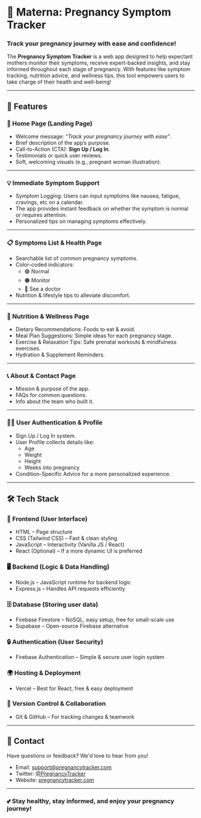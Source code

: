 # 🤰 Materna: Pregnancy Symptom Tracker

### Track your pregnancy journey with ease and confidence!

The **Pregnancy Symptom Tracker** is a web app designed to help expectant mothers monitor their symptoms, receive expert-backed insights, and stay informed throughout each stage of pregnancy. With features like symptom tracking, nutrition advice, and wellness tips, this tool empowers users to take charge of their health and well-being!

---

## 🚀 Features

### 🏡 Home Page (Landing Page)
- Welcome message: *“Track your pregnancy journey with ease”*.
- Brief description of the app’s purpose.
- Call-to-Action (CTA): **Sign Up / Log In**.
- Testimonials or quick user reviews.
- Soft, welcoming visuals (e.g., pregnant woman illustration).

---

### 💡 Immediate Symptom Support
- Symptom Logging: Users can input symptoms like nausea, fatigue, cravings, etc on a calendar.
- The app provides instant feedback on whether the symptom is normal or requires attention.
- Personalized tips on managing symptoms effectively.

---

### 📋 Symptoms List & Health Page
- Searchable list of common pregnancy symptoms.
- Color-coded indicators:
  - 🟢 Normal
  - 🟠 Monitor
  - 🔴 See a doctor
- Nutrition & lifestyle tips to alleviate discomfort.

---

### 🥗 Nutrition & Wellness Page
- Dietary Recommendations: Foods to eat & avoid.
- Meal Plan Suggestions: Simple ideas for each pregnancy stage.
- Exercise & Relaxation Tips: Safe prenatal workouts & mindfulness exercises.
- Hydration & Supplement Reminders.

---

### 📞 About & Contact Page
- Mission & purpose of the app.
- FAQs for common questions.
- Info about the team who built it.

---

### 👩‍💻 User Authentication & Profile
- Sign Up / Log In system.
- User Profile collects details like:
  - Age
  - Weight
  - Height
  - Weeks into pregnancy
- Condition-Specific Advice for a more personalized experience.

---

## 🛠️ Tech Stack

### 🎨 Frontend (User Interface)
- HTML – Page structure
- CSS (Tailwind CSS) – Fast & clean styling
- JavaScript – Interactivity (Vanilla JS / React)
- React (Optional) – If a more dynamic UI is preferred

### 🖥 Backend (Logic & Data Handling)
- Node.js – JavaScript runtime for backend logic
- Express.js – Handles API requests efficiently

### 🗄 Database (Storing user data)
- Firebase Firestore – NoSQL, easy setup, free for small-scale use
- Supabase – Open-source Firebase alternative

### 🔒 Authentication (User Security)
- Firebase Authentication – Simple & secure user login system

### 🌍 Hosting & Deployment
- Vercel – Best for React, free & easy deployment

### 📂 Version Control & Collaboration
- Git & GitHub – For tracking changes & teamwork

---

## 📩 Contact

Have questions or feedback? We'd love to hear from you!
- Email: support@pregnancytracker.com
- Twitter: [@PregnancyTracker](https://twitter.com/PregnancyTracker)
- Website: [pregnancytracker.com](https://pregnancytracker.com)

---

### 💕 Stay healthy, stay informed, and enjoy your pregnancy journey!
